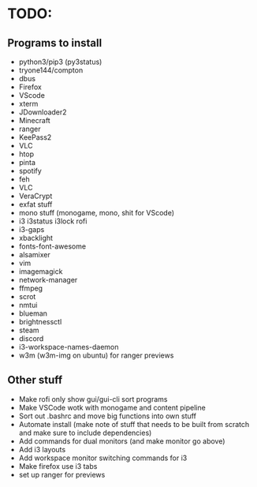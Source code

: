 # TODO:

## Programs to install

* python3/pip3 (py3status)
* tryone144/compton 
* dbus
* Firefox
* VScode
* xterm
* JDownloader2
* Minecraft
* ranger
* KeePass2
* VLC
* htop
* pinta
* spotify
* feh
* VLC
* VeraCrypt
* exfat stuff
* mono stuff (monogame, mono, shit for VScode)
* i3 i3status i3lock rofi
* i3-gaps
* xbacklight
* fonts-font-awesome
* alsamixer 
* vim 
* imagemagick
* network-manager 
* ffmpeg 
* scrot
* nmtui 
* blueman 
* brightnessctl
* steam
* discord
* i3-workspace-names-daemon
* w3m (w3m-img on ubuntu) for ranger previews

## Other stuff

* Make rofi only show gui/gui-cli sort programs
* Make VSCode wotk with monogame and content pipeline
* Sort out .bashrc and move big functions into own stuff
* Automate install (make note of stuff that needs to be built from scratch and make sure to include dependencies)
* Add commands for dual monitors (and make monitor go above)
* Add i3 layouts
* Add workspace monitor switching commands for i3
* Make firefox use i3 tabs
* set up ranger for previews
